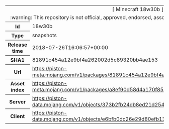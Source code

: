 <html><table>
<tr><td colspan="2" align="center"><img width="0" height="0"><br/>⌈ Minecraft 18w30b ⌋<br/><img width="0" height="0"></td></tr>
<tr><td colspan="2" align="center"><img width="0" height="0"><br/>
:warning: This repository is not official, approved, endorsed, associated or connected with Mojang :warning:
<br/><img width="0" height="0"></td></tr>
<tr><th>Id</th><td>18w30b</td></tr>
<tr><th>Type</th><td>snapshots</td></tr>
<tr><th>Release time</th><td>2018-07-26T16:06:57+00:00</td></tr>
<tr><th>SHA1</th><td>81891c454a12e9bf4a262002d5c89320bb4ae153</td></tr>
<tr><th>Url</th><td><a href="https://piston-meta.mojang.com/v1/packages/81891c454a12e9bf4a262002d5c89320bb4ae153/18w30b.json">https://piston-meta.mojang.com/v1/packages/81891c454a12e9bf4a262002d5c89320bb4ae153/18w30b.json</a></td></tr>
<tr><th>Asset index</th><td><a href="https://piston-meta.mojang.com/v1/packages/a8ef90d58d4a170f85e3439470c99c25aa8e988b/1.13.1.json">https://piston-meta.mojang.com/v1/packages/a8ef90d58d4a170f85e3439470c99c25aa8e988b/1.13.1.json</a></td></tr>
<tr><th>Server</th><td><a href="https://piston-data.mojang.com/v1/objects/373b2fb24db8ed21d25483a986e9eb7f945c5277/server.jar">https://piston-data.mojang.com/v1/objects/373b2fb24db8ed21d25483a986e9eb7f945c5277/server.jar</a></td></tr>
<tr><th>Client</th><td><a href="https://piston-data.mojang.com/v1/objects/e6bfb0dc26e29d80efb137c8e9359fd3c324cf1a/client.jar">https://piston-data.mojang.com/v1/objects/e6bfb0dc26e29d80efb137c8e9359fd3c324cf1a/client.jar</a></td></tr>
</table></html>